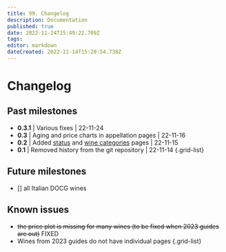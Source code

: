```yaml
---
title: 99. Changelog
description: Documentation
published: true
date: 2022-11-24T15:49:22.709Z
tags: 
editor: markdown
dateCreated: 2022-11-14T15:20:54.738Z
---
```


# Changelog

## Past milestones
- **0.3.1** | Various fixes | 22-11-24
- **0.3** | Aging and price charts in appellation pages | 22-11-16
- **0.2** | Added [status](/Documentation/status.html) and [wine categories](/Documentation/wine-categories.md) pages | 22-11-15
- **0.1** | Removed history from the git repository | 22-11-14
{.grid-list}

## Future milestones
- [] all Italian DOCG wines

## Known issues
- ~~the price plot is missing for many wines (to be fixed when 2023 guides are out)~~ FIXED
- Wines from 2023 guides do not have individual pages
{.grid-list}